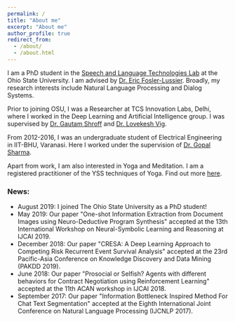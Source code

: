 ```yaml
---
permalink: /
title: "About me"
excerpt: "About me"
author_profile: true
redirect_from: 
  - /about/
  - /about.html
---
```

I am a PhD student in the [Speech and Language Technologies Lab](https://osu-slatelab.github.io/) at the Ohio State University. I am advised by [Dr. Eric Fosler-Lussier](https://efosler.github.io/). Broadly, my research interests include Natural Language Processing and Dialog Systems.
 
Prior to joining OSU, I was a Researcher at TCS Innovation Labs, Delhi, where I worked in the Deep Learning and Artificial Intelligence group. I was supervised by [Dr. Gautam Shroff](https://www.linkedin.com/in/gautam-shroff-066901/) and [Dr. Lovekesh Vig](https://sites.google.com/site/lovekeshhome/).
 
From 2012-2016, I was an undergraduate student of Electrical Engineering in IIT-BHU, Varanasi. Here I worked under the supervision of [Dr. Gopal Sharma](https://www.iitbhu.ac.in/dept/eee/people/gsharmaeee).

Apart from work, I am also interested in Yoga and Meditation. I am a registered practitioner of the YSS techniques of Yoga. Find out more [here](https://www.yssofindia.org/meditation/The-Kriya-Yoga-Path-of-Meditation-Yogoda-Satsanga-Society).

### News:
* August 2019: I joined The Ohio State University as a PhD student!
* May 2019: Our paper "One-shot Information Extraction from Document Images using Neuro-Deductive Program Synthesis" accepted at the 13th International Workshop on Neural-Symbolic Learning and Reasoning at IJCAI 2019.
* December 2018: Our paper "CRESA: A Deep Learning Approach to Competing Risk Recurrent Event Survival Analysis" accepted at the 23rd Pacific-Asia Conference on Knowledge Discovery and Data Mining (PAKDD 2019).
* June 2018: Our paper "Prosocial or Selfish? Agents with different behaviors for Contract Negotiation using Reinforcement Learning" accepted at the 11th ACAN workshop in IJCAI 2018.
* September 2017: Our paper "Information Bottleneck Inspired Method For Chat Text Segmentation" accepted at the Eighth International Joint Conference on Natural Language Processing (IJCNLP 2017).
